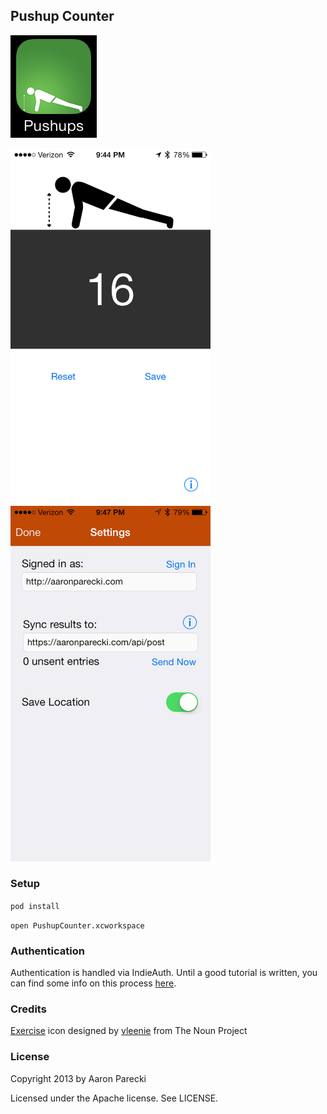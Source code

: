## Pushup Counter

![Icon](Icon/pushup-counter-icon.png)

<img src="Icon/screenshot.png" width="320">
<img src="Icon/screenshot-settings.png" width="320">

### Setup

`pod install`

`open PushupCounter.xcworkspace`

### Authentication

Authentication is handled via IndieAuth. Until a good tutorial is written, you can find some info on this process [here](https://github.com/indieweb/indieauth-client-php#usage-for-clients).


### Credits

<a href="http://thenounproject.com/noun/exercise/#icon-No14930" target="_blank">Exercise</a> icon designed by <a href="http://thenounproject.com/vleenie" target="_blank">vleenie</a> from The Noun Project

### License

Copyright 2013 by Aaron Parecki

Licensed under the Apache license. See LICENSE.

